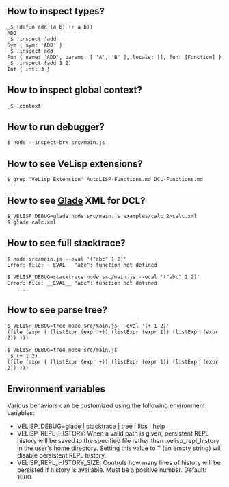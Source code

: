 ## How to inspect types?

```
_$ (defun add (a b) (+ a b))
ADD
_$ .inspect 'add
Sym { sym: 'ADD' }
_$ .inspect add
Fun { name: 'ADD', params: [ 'A', 'B' ], locals: [], fun: [Function] }
_$ .inspect (add 1 2)
Int { int: 3 }
```

## How to inspect global context?

```
_$ .context
```

## How to run debugger?

```
$ node --inspect-brk src/main.js
```

## How to see VeLisp extensions?

```
$ grep 'VeLisp Extension' AutoLISP-Functions.md DCL-Functions.md
```

## How to see [Glade](https://glade.gnome.org/) XML for DCL?

```
$ VELISP_DEBUG=glade node src/main.js examples/calc 2>calc.xml
$ glade calc.xml
```

## How to see full stacktrace?

```
$ node src/main.js --eval '("abc" 1 2)'
Error: file: __EVAL__ "abc": function not defined
```

```
$ VELISP_DEBUG=stacktrace node src/main.js --eval '("abc" 1 2)'
Error: file: __EVAL__ "abc": function not defined
    ...
```

## How to see parse tree?

```
$ VELISP_DEBUG=tree node src/main.js --eval '(+ 1 2)'
(file (expr ( (listExpr (expr +)) (listExpr (expr 1)) (listExpr (expr 2)) )))
```

```
$ VELISP_DEBUG=tree node src/main.js
_$ (+ 1 2)
(file (expr ( (listExpr (expr +)) (listExpr (expr 1)) (listExpr (expr 2)) )))
```

## Environment variables

Various behaviors can be customized using the following environment variables:

* VELISP_DEBUG=glade | stacktrace | tree | libs | help
* VELISP_REPL_HISTORY: When a valid path is given, persistent REPL history will be
saved to the specified file rather than .velisp_repl_history in the user's home
directory. Setting this value to '' (an empty string) will disable persistent
REPL history.
* VELISP_REPL_HISTORY_SIZE: Controls how many lines of history will be persisted
if history is available. Must be a positive number. Default: 1000.
